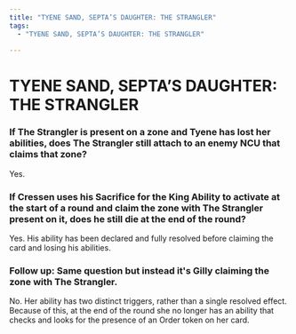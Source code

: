 ```yaml
---
title: "TYENE SAND, SEPTA’S DAUGHTER: THE STRANGLER"
tags:
  - "TYENE SAND, SEPTA’S DAUGHTER: THE STRANGLER"

---
```


# TYENE SAND, SEPTA’S DAUGHTER: THE STRANGLER


###  If The Strangler is present on a zone and Tyene has lost her abilities, does The Strangler still attach to an enemy NCU that claims that zone?

Yes.


### If Cressen uses his Sacrifice for the King Ability to activate at the start of a round and claim the zone with The Strangler present on it, does he still die at the end of the round?

Yes. His ability has been declared and fully resolved before claiming the card and losing his abilities.



### Follow up: Same question but instead it's Gilly claiming the zone with The Strangler.

 No. Her ability has two distinct triggers, rather than a single resolved effect. Because of this, at the end of the round she no longer has an ability that checks and looks for the presence of an Order token on her card.
